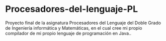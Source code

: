 # Procesadores-del-lenguaje-PL
Proyecto final de la asignatura Procesadores del Lenguaje del Doble Grado de Ingeniería informática y Matemáticas, en el cual cree mi propio compilador de mi propio lenguaje de programación en Java..
